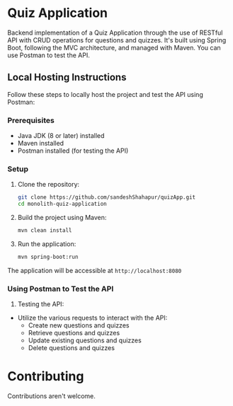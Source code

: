 # Quiz Application

Backend implementation of a Quiz Application through the use of RESTful API with CRUD operations for questions and quizzes. It's built using Spring Boot, following the MVC architecture, and managed with Maven. You can use Postman to test the API.

## Local Hosting Instructions

Follow these steps to locally host the project and test the API using Postman:

### Prerequisites

- Java JDK (8 or later) installed
- Maven installed
- Postman installed (for testing the API)

### Setup

1. Clone the repository:
   ```sh
   git clone https://github.com/sandeshShahapur/quizApp.git
   cd monolith-quiz-application

2. Build the project using Maven:

    ```sh
    mvn clean install

3. Run the application:

    ```sh
    mvn spring-boot:run

The application will be accessible at `http://localhost:8080`

### Using Postman to Test the API
1. Testing the API:
  - Utilize the various requests to interact with the API:
    - Create new questions and quizzes
    - Retrieve questions and quizzes
    - Update existing questions and quizzes
    - Delete questions and quizzes

# Contributing
Contributions aren't welcome.
